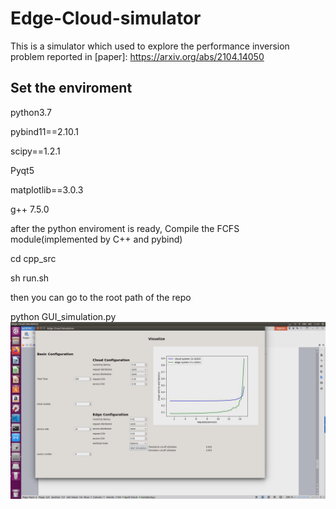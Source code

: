 # Edge-Cloud-simulator
This is a simulator which used to explore the performance inversion problem reported in [paper]: https://arxiv.org/abs/2104.14050  

Set the enviroment
--------
python3.7  

pybind11==2.10.1  

scipy==1.2.1  

Pyqt5  

matplotlib==3.0.3  

g++ 7.5.0  


after the python enviroment is ready, Compile the FCFS module(implemented by C++ and pybind)  

cd cpp_src  

sh run.sh  


then you can go to the root path of the repo  

python GUI_simulation.py
![Gui](./img/GUI)

